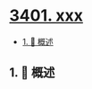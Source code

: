 # [3401. xxx](https://github.com/Tdahuyou/TNotes.leetcode/tree/main/notes/3401.%20xxx)

<!-- region:toc -->

- [1. 📝 概述](#1--概述)

<!-- endregion:toc -->

## 1. 📝 概述
